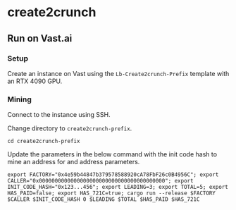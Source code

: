 # create2crunch


## Run on Vast.ai

### Setup

Create an instance on Vast using the `Lb-Create2crunch-Prefix` template with an RTX 4090 GPU.

### Mining

Connect to the instance using SSH.

Change directory to `create2crunch-prefix`.
```
cd create2crunch-prefix
```

Update the parameters in the below command with the init code hash to mine an address for and address parameters.

```
export FACTORY="0x4e59b44847b379578588920cA78FbF26c0B4956C"; export CALLER="0x0000000000000000000000000000000000000000"; export INIT_CODE_HASH="0x123...456"; export LEADING=3; export TOTAL=5; export HAS_PAID=false; export HAS_721C=true; cargo run --release $FACTORY $CALLER $INIT_CODE_HASH 0 $LEADING $TOTAL $HAS_PAID $HAS_721C
```
